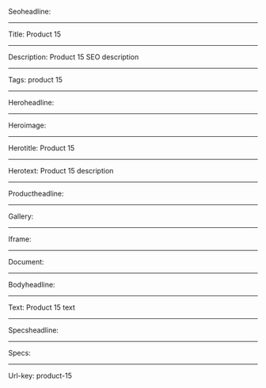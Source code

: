 Seoheadline: 

----

Title: Product 15

----

Description: Product 15 SEO description

----

Tags: product 15

----

Heroheadline: 

----

Heroimage: 

----

Herotitle: Product 15

----

Herotext: Product 15 description

----

Productheadline: 

----

Gallery: 

----

Iframe: 

----

Document: 

----

Bodyheadline: 

----

Text: Product 15 text

----

Specsheadline: 

----

Specs: 

----

Url-key: product-15